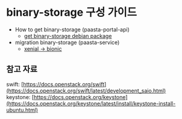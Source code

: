 # binary-storage 구성 가이드
- How to get binary-storage (paasta-portal-api)
  - [get binary-storage debian package](./guide/PAAS-TA_STORAGE_CONFIGURE_GUIDE_V1.0.md)  
- migration binary-storage (paasta-service)
  - [xenial -> bionic](./guide/PAAS-TA_STORAGE_MIGRATION_GUIDE_V1.0.md)  

## 참고 자료
swift: [https://docs.openstack.org/swift](https://docs.openstack.org/swift/latest/development_saio.html)<br>
keystone: [https://docs.openstack.org/keystone](https://docs.openstack.org/keystone/latest/install/keystone-install-ubuntu.html)<br>